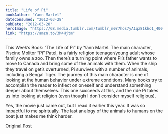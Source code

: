```yaml
---
title: "Life of Pi"
bookAuthor: "Yann Martel"
dateConsumed: "2012-03-28"
pubDate: "2012-03-28"
heroImage: "https://68.media.tumblr.com/tumblr_m0r7hos7yA1qz81kho1_400.png"
link: "https://amzn.to/3M4Hjtm"
---
```


This Week’s Book: “The Life of Pi” by Yann Martel. The main character, Piscine Molitor “Pi” Patel, is a fairly religion teenager/young adult whose family owns a zoo. Then there’s a turning point where Pi’s father wants to move to Canada and bring some of the animals with them. When the ship they travel on get’s overturned, Pi survives with a number of animals, including a Bengal Tiger. The journey of this main character is one of looking at the human behavior under extreme conditions. Many books try to accomplish the reader to inflect on oneself and understand something deeper about themselves. This one succeeds at this, and the ride Pi takes us into looking at religion (even though I don’t consider myself religious).

Yes, the movie just came out, but I read it earlier this year. It was so impactful to me spiritually. The last analogy of the animals to humans on the boat just makes me think harder.

[Original Post](https://jermspeaks.com/post/20067050053/this-weeks-book-the-life-of-pi-by-yann-martel)
